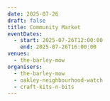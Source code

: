```yaml
---
date: 2025-07-26
draft: false
title: Community Market
eventDates:
  - start: 2025-07-26T12:00:00
    end: 2025-07-26T16:00:00
venues:
  - the-barley-mow
organisers:
  - the-barley-mow
  - oakley-neighbourhood-watch
  - craft-kits-n-bits
---
```

